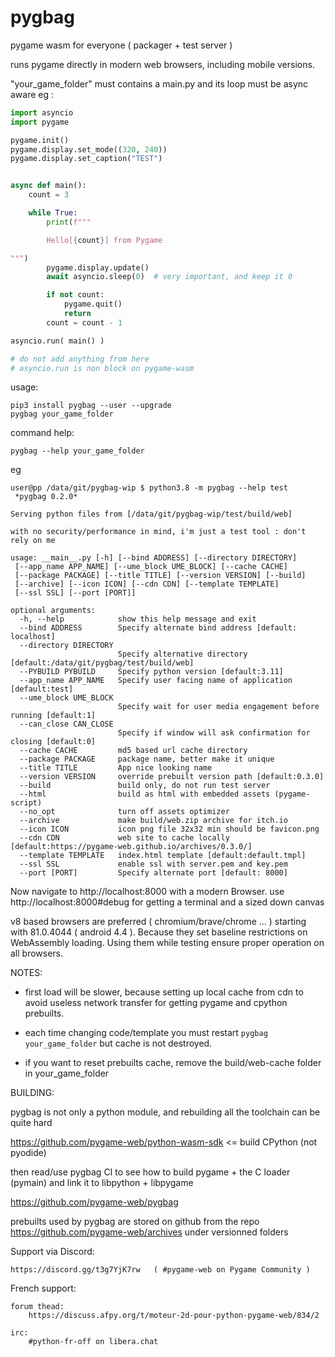 # pygbag

pygame wasm for everyone ( packager + test server )

runs pygame directly in modern web browsers, including mobile versions.



"your_game_folder" must contains a main.py and its loop must be async aware eg :

```py
import asyncio
import pygame

pygame.init()
pygame.display.set_mode((320, 240))
pygame.display.set_caption("TEST")


async def main():
    count = 3

    while True:
        print(f"""

        Hello[{count}] from Pygame

""")
        pygame.display.update()
        await asyncio.sleep(0)  # very important, and keep it 0

        if not count:
            pygame.quit()
            return
        count = count - 1

asyncio.run( main() )

# do not add anything from here
# asyncio.run is non block on pygame-wasm
```

usage:

    pip3 install pygbag --user --upgrade
    pygbag your_game_folder

command help:

    pygbag --help your_game_folder


eg

```
user@pp /data/git/pygbag-wip $ python3.8 -m pygbag --help test
 *pygbag 0.2.0*

Serving python files from [/data/git/pygbag-wip/test/build/web]

with no security/performance in mind, i'm just a test tool : don't rely on me

usage: __main__.py [-h] [--bind ADDRESS] [--directory DIRECTORY]
 [--app_name APP_NAME] [--ume_block UME_BLOCK] [--cache CACHE]
 [--package PACKAGE] [--title TITLE] [--version VERSION] [--build]
 [--archive] [--icon ICON] [--cdn CDN] [--template TEMPLATE]
 [--ssl SSL] [--port [PORT]]

optional arguments:
  -h, --help            show this help message and exit
  --bind ADDRESS        Specify alternate bind address [default: localhost]
  --directory DIRECTORY
                        Specify alternative directory [default:/data/git/pygbag/test/build/web]
  --PYBUILD PYBUILD     Specify python version [default:3.11]
  --app_name APP_NAME   Specify user facing name of application [default:test]
  --ume_block UME_BLOCK
                        Specify wait for user media engagement before running [default:1]
  --can_close CAN_CLOSE
                        Specify if window will ask confirmation for closing [default:0]
  --cache CACHE         md5 based url cache directory
  --package PACKAGE     package name, better make it unique
  --title TITLE         App nice looking name
  --version VERSION     override prebuilt version path [default:0.3.0]
  --build               build only, do not run test server
  --html                build as html with embedded assets (pygame-script)
  --no_opt              turn off assets optimizer
  --archive             make build/web.zip archive for itch.io
  --icon ICON           icon png file 32x32 min should be favicon.png
  --cdn CDN             web site to cache locally [default:https://pygame-web.github.io/archives/0.3.0/]
  --template TEMPLATE   index.html template [default:default.tmpl]
  --ssl SSL             enable ssl with server.pem and key.pem
  --port [PORT]         Specify alternate port [default: 8000]
```

Now navigate to http://localhost:8000 with a modern Browser.
use http://localhost:8000#debug for getting a terminal and a sized down
canvas

v8 based browsers are preferred ( chromium/brave/chrome ... )
starting with 81.0.4044 ( android 4.4 ).
Because they set baseline restrictions on WebAssembly loading.
Using them while testing ensure proper operation on all browsers.


NOTES:

 - first load will be slower, because setting up local cache from cdn to avoid
useless network transfer for getting pygame and cpython prebuilts.

 - each time changing code/template you must restart `pygbag your_game_folder`
   but cache is not destroyed.

 - if you want to reset prebuilts cache, remove the build/web-cache folder in
   your_game_folder


BUILDING:

pygbag is not only a python module, and rebuilding all the toolchain can be quite
hard

https://github.com/pygame-web/python-wasm-sdk  <= build CPython (not pyodide)

then read/use pygbag CI to see how to build pygame + the C loader (pymain) and
link it to libpython + libpygame

https://github.com/pygame-web/pygbag

prebuilts used by pygbag are stored on github
from the repo https://github.com/pygame-web/archives under versionned folders





Support via Discord:

    https://discord.gg/t3g7YjK7rw   ( #pygame-web on Pygame Community )


French support:

    forum thead:
        https://discuss.afpy.org/t/moteur-2d-pour-python-pygame-web/834/2

    irc:
        #python-fr-off on libera.chat


